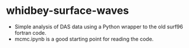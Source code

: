 # whidbey-surface-waves

- Simple analysis of DAS data using a Python wrapper to the old surf96 fortran code.  
- mcmc.ipynb is a good starting point for reading the code.
